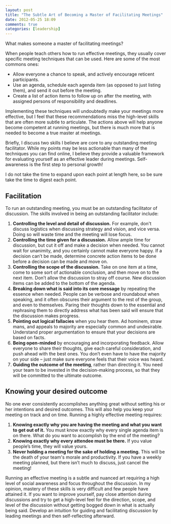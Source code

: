 ```yaml
---
layout: post
title: "The Subtle Art of Becoming a Master of Facilitating Meetings"
date: 2012-05-25 18:09
comments: true
categories: [leadership]
---
```


What makes someone a master of facilitating meetings?

When people teach others how to run effective meetings, they usually cover
specific meeting techniques that can be used. Here are some of the most
commons ones:

* Allow everyone a chance to speak, and actively encourage reticent
participants.
* Use an agenda, schedule each agenda item (as opposed to just listing
them), and send it out before the meeting.
* Create a list of action items to follow up on after the meeting, with assigned
persons of responsibility and deadlines.

Implementing these techniques will undoubtedly make your meetings more
effective, but I feel that these recommendations miss the high-level skills
that are often more subtle to articulate. The actions above will help anyone
become competent at running meetings, but there is much more that is needed to
become a true master at meetings.

Briefly, I discuss two skills I believe are core to any outstanding
meeting facilitator. While my points may be less actionable than many of the
techniques you can find online, I believe they provide a valuable framework
for evaluating yourself as an effective leader during meetings. Self-awareness
is the first step to personal growth!

<!-- more -->

I do not take the time to expand upon each point at length here, so be sure
take the time to digest each point.

## Facilitation

To run an outstanding meeting, you must be an outstanding facilitator of
discussion. The skills involved in being an outstanding facilitator include:

1. **Controlling the level and detail of discussion.** For example, don't discuss
logistics when discussing strategy and vision, and vice versa. Doing so will
waste time and the meeting will lose focus.
2. **Controlling the time given for a discussion.** Allow ample time for discussion,
but cut it off and make a decision when needed. You cannot wait for unanimity,
and you certainly cannot make everyone happy. If a decision can’t be made,
determine concrete action items to be done before a decision can be made and
move on.
3. **Controlling the scope of the discussion.** Take on one item at a time, come to
some sort of actionable conclusion, and then move on to the next item. Don’t
allow the discussion to stray off course. New discussion items can be added to
the bottom of the agenda.
4. **Breaking down what is said into its core message** by repeating the essence when
needed. People can be verbose and roundabout when speaking, and it often
obscures their argument to the rest of the group, and even to themselves.
Paring their thoughts down to the essential and rephrasing them to directly
address what has been said will ensure that the discussion makes progress.
5. **Pointing out logical fallacies** when you hear them. Ad hominem, straw mans, and
appeals to majority are especially common and undesirable. Understand proper
argumentation to ensure that your decisions are based on facts.
6. **Being open-minded** by encouraging and incorporating feedback. Allow everyone to
share their thoughts, give each careful consideration, and push ahead with the
best ones. You don’t even have to have the majority on your side – just make
sure everyone feels that their voice was heard.
7. **Guiding the outcome of the meeting**, rather than directing it. You need your
team to be invested in the decision-making process, so that they will be
committed to the ultimate outcome.

## Knowing your desired outcome

No one ever consistently accomplishes anything great without setting his or
her intentions and desired outcomes. This will also help you keep your meeting
on track and on time. Running a highly effective meeting requires:

1. **Knowing exactly why you are having the meeting and what you want to get out of
it.** You must know exactly why every single agenda item is on there. What do
you want to accomplish by the end of the meeting?
2. **Knowing exactly why every attendee must be there.** If you value people’s time,
they will value yours.
3. **Never holding a meeting for the sake of holding a meeting.** This will be the
death of your team's morale and productivity. If you have a weekly meeting
planned, but there isn’t much to discuss, just cancel the meeting!

Running an effective meeting is a subtle and nuanced art requiring a high
level of social awareness and focus throughout the discussion. In my opinion,
mastery of these skills is very difficult and few people have attained it. If
you want to improve yourself, pay close attention during discussions and try
to get a high-level feel for the direction, scope, and level of the discussion
without getting bogged down in what is actually being said. Develop an
intuition for guiding and facilitating discussion by leading meetings and then
self-reflecting afterward.
